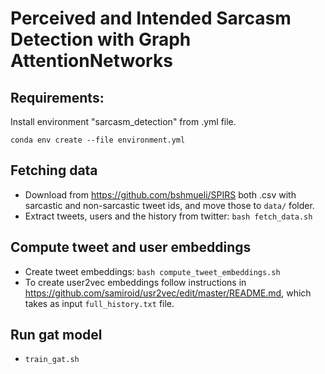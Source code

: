 # Perceived and Intended Sarcasm Detection with Graph AttentionNetworks

## Requirements:

Install environment "sarcasm_detection" from .yml file. 

`conda env create --file environment.yml`


## Fetching data

* Download from https://github.com/bshmueli/SPIRS both .csv with sarcastic and non-sarcastic tweet ids, and move those to `data/` folder.
* Extract tweets, users and the history from twitter: `bash fetch_data.sh`


## Compute tweet and user embeddings

* Create tweet embeddings: `bash compute_tweet_embeddings.sh`
* To create user2vec embeddings follow instructions in https://github.com/samiroid/usr2vec/edit/master/README.md, which takes as input `full_history.txt` file. 

## Run gat model

* `train_gat.sh`




 
